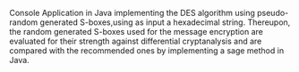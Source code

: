 Console Application in Java implementing the DES algorithm using pseudo-random generated S-boxes,using as input  a hexadecimal string.
Thereupon, the random generated S-boxes used for the message encryption are evaluated for their strength against differential cryptanalysis 
and are compared with the recommended ones by implementing a sage method in Java.
